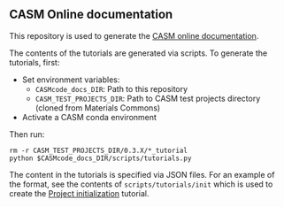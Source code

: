 ## CASM Online documentation

This repository is used to generate the [CASM online documentation](https://prisms-center.github.io/CASMcode_docs/).

The contents of the tutorials are generated via scripts. To generate the tutorials, first:

- Set environment variables:
  - `CASMcode_docs_DIR`: Path to this repository
  - `CASM_TEST_PROJECTS_DIR`: Path to CASM test projects directory (cloned from Materials Commons)
- Activate a CASM conda environment

Then run:

    rm -r CASM_TEST_PROJECTS_DIR/0.3.X/*_tutorial
    python $CASMcode_docs_DIR/scripts/tutorials.py

The content in the tutorials is specified via JSON files.  For an example of the format, see the contents of `scripts/tutorials/init` which is used to create the [Project initialization](https://prisms-center.github.io/CASMcode_docs/pages/tutorials/init.html) tutorial.
